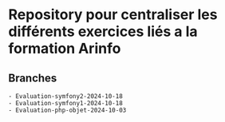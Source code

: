 # Repository pour centraliser les différents exercices liés a la formation Arinfo

## Branches
```
- Evaluation-symfony2-2024-10-18
- Evaluation-symfony1-2024-10-18
- Evaluation-php-objet-2024-10-03
```

